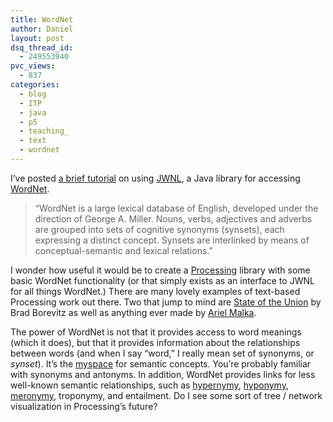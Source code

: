 ```yaml
---
title: WordNet
author: Daniel
layout: post
dsq_thread_id:
  - 249553940
pvc_views:
  - 837
categories:
  - blog
  - ITP
  - java
  - p5
  - teaching_
  - text
  - wordnet
---
```

<p>I&#8217;ve posted <a href="http://shiffman.net/teaching/a2z/wordnet/">a brief tutorial</a> on using <a href="http://sourceforge.net/projects/jwordnet">JWNL</a>, a Java library for accessing <a href="http://wordnet.princeton.edu/">WordNet</a>.</p>
<blockquote><p>&#8220;WordNet is a large lexical database of English, developed under the direction of George A. Miller. Nouns, verbs, adjectives and adverbs are grouped into sets of cognitive synonyms (synsets), each expressing a distinct concept. Synsets are interlinked by means of conceptual-semantic and lexical relations.&#8221;</p></blockquote>
<p>I wonder how useful it would be to create a <a href="http://processing.org/">Processing</a> library with some basic WordNet functionality (or that simply exists as an interface to JWNL for all things WordNet.)   There are many lovely examples of text-based Processing work out there.  Two that jump to mind are <a href="http://stateoftheunion.onetwothree.net/">State of the Union</a> by Brad Borevitz as well as anything ever made by <a href="http://www.chronotext.org/">Ariel Malka</a>.    </p>
<p>The power of WordNet is not that it provides access to word meanings (which it does), but that it provides information about the relationships between words (and when I say &#8220;word,&#8221; I really mean set of synonyms, or <i>synset</i>).   It&#8217;s the <a href="http://www.myspace.com/">myspace</a> for semantic concepts.    You&#8217;re probably familiar with synonyms and antonyms.  In addition, WordNet provides links for less well-known semantic relationships, such as <a href="http://en.wikipedia.org/wiki/Hypernym">hypernymy</a>, <a href="http://en.wikipedia.org/wiki/Hyponym">hyponymy</a>, <a href="http://en.wikipedia.org/wiki/Meronymy">meronymy</a>, troponymy, and entailment.  Do I see some sort of tree / network visualization in Processing&#8217;s future?</p>
